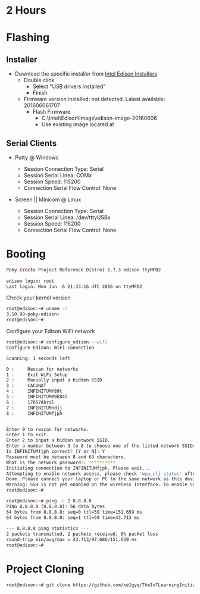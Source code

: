 # 2 Hours

# Flashing

## Installer

- Download the specific installer from [Intel Edison Installers](https://software.intel.com/en-us/iot/hardware/edison/downloads)
  - Double click
    - Select "USB drivers installed"
    - Finish
  - Firmware version installed: not detected. Latest available: 201606061707
    - Flash Firmware
      - C:\Intel\Edison\Image\edison-image-20160606
      - Use existing image located at 

## Serial Clients

- Putty @ Windows
  - Session Connection Type: Serial
  - Session Serial Linea: COMx
  - Session Speed: 115200
  - Connection Serial Flow Control: None

- Screen || Minicom @ Linux
  - Session Connection Type: Serial
  - Session Serial Linea: /dev/tttyUSBx
  - Session Speed: 115200
  - Connection Serial Flow Control: None

# Booting

```sh
Poky (Yocto Project Reference Distro) 1.7.3 edison ttyMFD2                      
                                                                                
edison login: root                                                              
Last login: Mon Jun  6 21:33:16 UTC 2016 on ttyMFD2
```

Check your kernel version

```sh
root@edison:~# uname -r                                                         
3.10.98-poky-edison+                                                            
root@edison:~# 

```

Configure your Edison WiFi network

```sh
root@edison:~# configure_edison --wifi
Configure Edison: WiFi Connection

Scanning: 1 seconds left  

0 :     Rescan for networks
1 :     Exit WiFi Setup
2 :     Manually input a hidden SSID
3 :     CACUNAT
4 :     INFINITUMf89t
5 :     INFINITUM09E845
6 :     17057Abril
7 :     INFINITUMndjj
8 :     INFINITUMfjph


Enter 0 to rescan for networks.
Enter 1 to exit.
Enter 2 to input a hidden network SSID.
Enter a number between 3 to 8 to choose one of the listed network SSIDs: 8
Is INFINITUMfjph correct? [Y or N]: Y
Password must be between 8 and 63 characters.
What is the network password?: **********
Initiating connection to INFINITUMfjph. Please wait...                          
Attempting to enable network access, please check 'wpa_cli status' after a minu.
Done. Please connect your laptop or PC to the same network as this device and g.
Warning: SSH is not yet enabled on the wireless interface. To enable SSH access.
root@edison:~# 
```

```sh
root@edison:~# ping -c 2 8.8.8.8                                                
PING 8.8.8.8 (8.8.8.8): 56 data bytes                                           
64 bytes from 8.8.8.8: seq=0 ttl=59 time=151.659 ms                             
64 bytes from 8.8.8.8: seq=1 ttl=59 time=43.713 ms                              
                                                                                
--- 8.8.8.8 ping statistics ---                                                 
2 packets transmitted, 2 packets received, 0% packet loss                       
round-trip min/avg/max = 43.713/97.686/151.659 ms                               
root@edison:~# 
```

# Project Cloning

```sh
root@edison:~# git clone https://github.com/xe1gyq/TheIoTLearningInitiative.git
```